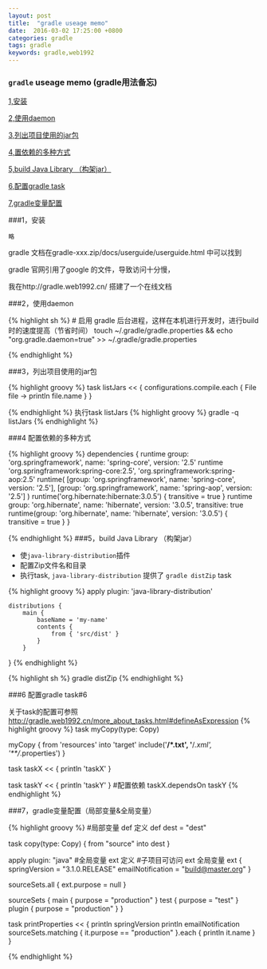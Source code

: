 ```yaml
---
layout: post
title:  "gradle useage memo"
date:  2016-03-02 17:25:00 +0800
categories: gradle
tags: gradle
keywords: gradle,web1992
---
```


###  `gradle` useage memo (gradle用法备忘)

<!--more-->

[1,安装](#1)

[2,使用daemon](#2)

[3,列出项目使用的jar包](#3)

[4,置依赖的多种方式](#4)

[5,build Java Library （构架jar）](#5)

[6,配置gradle task](#6)

[7,gradle变量配置](#7)

###1，安装

	略
gradle 文档在gradle-xxx.zip/docs/userguide/userguide.html 中可以找到

gradle 官网引用了google 的文件，导致访问十分慢，

我在http://gradle.web1992.cn/ 搭建了一个在线文档

	
###2，使用daemon

{% highlight sh %}
	# 启用 gradle 后台进程，这样在本机进行开发时，进行build 时的速度提高（节省时间）
	touch ~/.gradle/gradle.properties && echo "org.gradle.daemon=true" >> ~/.gradle/gradle.properties
	
{% endhighlight %}


###3，列出项目使用的jar包

{% highlight groovy %}
	task listJars << {
		configurations.compile.each { File file -> println file.name }
	}
	
{% endhighlight %}
执行task listJars
{% highlight groovy %}
	gradle -q listJars
{% endhighlight %}

###4 配置依赖的多种方式

{% highlight groovy %}
dependencies {
    runtime group: 'org.springframework', name: 'spring-core', version: '2.5'
    runtime 'org.springframework:spring-core:2.5',
            'org.springframework:spring-aop:2.5'
    runtime(
        [group: 'org.springframework', name: 'spring-core', version: '2.5'],
        [group: 'org.springframework', name: 'spring-aop', version: '2.5']
    )
    runtime('org.hibernate:hibernate:3.0.5') {
        transitive = true
    }
    runtime group: 'org.hibernate', name: 'hibernate', version: '3.0.5', transitive: true
    runtime(group: 'org.hibernate', name: 'hibernate', version: '3.0.5') {
        transitive = true
    }
}

{% endhighlight %}
###5，build Java Library （构架jar）

- 使`java-library-distribution`插件
- 配置Zip文件名和目录
- 执行task, `java-library-distribution` 提供了 `gradle distZip` task



{% highlight groovy %}
	apply plugin: 'java-library-distribution'
		
	distributions {
    	main {
        	baseName = 'my-name'
        	contents {
            	from { 'src/dist' }
        	}
    	}
}
{% endhighlight %}

{% highlight sh %}
	gradle distZip
{% endhighlight %}

###6	配置gradle task#6 

关于task的配置可参照 http://gradle.web1992.cn/more_about_tasks.html#defineAsExpression
{% highlight groovy %}
task myCopy(type: Copy)

myCopy {
   from 'resources'
   into 'target'
   include('**/*.txt', '**/*.xml', '**/*.properties')
}

task taskX << {
    println 'taskX'
}

task taskY << {
    println 'taskY'
}
#配置依赖
taskX.dependsOn taskY
{% endhighlight %}

###7，gradle变量配置（局部变量&全局变量）

{% highlight groovy %}
#局部变量 def 定义
def dest = "dest"

task copy(type: Copy) {
    from "source"
    into dest
}

apply plugin: "java"
#全局变量 ext 定义
#子项目可访问 ext 全局变量
ext {
    springVersion = "3.1.0.RELEASE"
    emailNotification = "build@master.org"
}

sourceSets.all { ext.purpose = null }

sourceSets {
    main {
        purpose = "production"
    }
    test {
        purpose = "test"
    }
    plugin {
        purpose = "production"
    }
}

task printProperties << {
    println springVersion
    println emailNotification
    sourceSets.matching { it.purpose == "production" }.each { println it.name }
}


{% endhighlight %}
